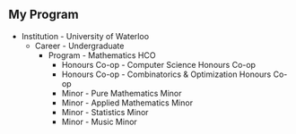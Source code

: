 ## My Program

* Institution - University of Waterloo
    * Career - Undergraduate
        * Program - Mathematics HCO
            * Honours Co-op - Computer Science Honours Co-op
            * Honours Co-op - Combinatorics & Optimization Honours Co-op
            * Minor - Pure Mathematics Minor
            * Minor - Applied Mathematics Minor
            * Minor - Statistics Minor
            * Minor - Music Minor
